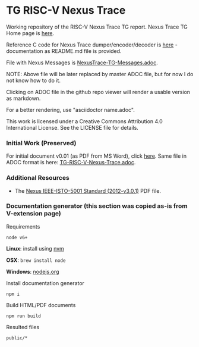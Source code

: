 # TG RISC-V Nexus Trace
Working repository of the RISC-V Nexus Trace TG report.  Nexus Trace TG Home page is [here](https://lists.riscv.org/g/tech-nexus).

Reference C code for Nexus Trace dumper/encoder/decoder is [here](./refcode/c) - documentation as README.md file is provided.

File with Nexus Messages is [NexusTrace-TG-Messages.adoc](./docs/NexusTrace-TG-Messages.adoc).

NOTE: Above file will be later replaced by master ADOC file, but for now I do not know how to do it.

Clicking on ADOC file in the github repo viewer will render a usable version as markdown.

For a better rendering, use "asciidoctor name.adoc".

This work is licensed under a Creative Commons Attribution 4.0
International License. See the LICENSE file for details.

### Initial Work (Preserved)

For initial document v0.01 (as PDF from MS Word), click [here](./pdfs/RISC-V-Nexus-Trace-Spec-2019-10-29.pdf).
Same file in ADOC format is here: [TG-RISC-V-Nexus-Trace.adoc](./docs/initial/RISC-V-Nexus-Trace-Spec.adoc).

### Additional Resources

- The [Nexus IEEE-ISTO-5001 Standard (2012-v3.0.1)](http://nexus5001.org/wp-content/uploads/2018/05/IEEE-ISTO-5001-2012-v3.0.1-Nexus-Standard.pdf) PDF file.

### Documentation generator (this section was copied as-is from V-extension page)

Requirements

`node v6+`

**Linux**: install using [nvm](https://github.com/creationix/nvm)

**OSX**: `brew install node`

**Windows**: [nodejs.org](https://nodejs.org/en/download/)

Install documentation generator

`npm i`

Build HTML/PDF documents

`npm run build`

Resulted files

`public/*`

